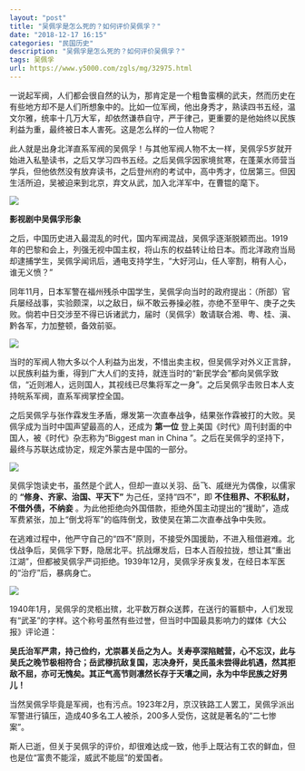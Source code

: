 ```yaml
---
layout: "post"
title: "吴佩孚是怎么死的？如何评价吴佩孚？"
date: "2018-12-17 16:15"
categories: "民国历史"
description: "吴佩孚是怎么死的？如何评价吴佩孚？"
tags: 吴佩孚
url: https://www.y5000.com/zgls/mg/32975.html
---
```






一说起军阀，人们都会很自然的认为，那肯定是一个粗鲁蛮横的武夫，然而历史在有些地方却不是人们所想象中的。比如一位军阀，他出身秀才，熟读四书五经，温文尔雅，统率十几万大军，却依然谦恭自守，严于律己，更重要的是他始终以民族利益为重，最终被日本人害死。这是怎么样的一位人物呢？

此人就是出身北洋直系军阀的吴佩孚！与其他军阀人物不太一样，吴佩孚5岁就开始进入私塾读书，之后又学习四书五经。之后吴佩孚因家境贫寒，在蓬莱水师营当学兵，但他依然没有放弃读书，之后登州府的考试中，高中秀才，位居第三。但因生活所迫，吴被迫来到北京，弃文从武，加入北洋军中，在曹锟的麾下。

![](https://img.y5000.com/uploads/allimg/180913/15-1P913142326126.jpg)

**影视剧中吴佩孚形象**

之后，中国历史进入最混乱的时代，国内军阀混战，吴佩孚逐渐脱颖而出。1919年的巴黎和会上，列强无视中国主权，将山东的权益转让给日本。而北洋政府当局却逮捕学生，吴佩孚闻讯后，通电支持学生，“大好河山，任人宰割，稍有人心，谁无义愤？”

同年11月，日本军警在福州残杀中国学生，吴佩孚向当时的政府提出：（所部）官兵屡经战事，实验颇深，以之敌日，纵不敢云券操必胜，亦绝不至甲午、庚子之失败。倘若中日交涉至不得已诉诸武力，届时（吴佩孚）敢请联合湘、粤、桂、滇、黔各军，力加整顿，备效前驱。

![](https://img.y5000.com/uploads/allimg/180913/15-1P91314243HH.jpg)

当时的军阀人物大多以个人利益为出发，不惜出卖主权，但吴佩孚对外义正言辞，以民族利益为重，得到广大人们的支持，就连当时的“新民学会”都向吴佩孚致信，“近则湘人，远则国人，其视线已尽集将军之一身”。之后吴佩孚击败日本人支持皖系军阀，直系军阀掌控全国。

之后吴佩孚与张作霖发生矛盾，爆发第一次直奉战争，结果张作霖被打的大败。吴佩孚成为当时中国声望最高的人，还成为 **第一位**
登上美国《时代》周刊封面的中国人，被《时代》杂志称为“Biggest man in China
”。之后在吴佩孚的坚持下，最终与苏联达成协定，规定外蒙古是中国的一部分。

![](https://img.y5000.com/uploads/allimg/180913/15-1P91314255A17.jpg)

吴佩孚饱读史书，虽然是个武人，但却一直以关羽、岳飞、戚继光为偶像，以儒家的 **“修身、齐家、治国、平天下”** 为己任，坚持“四不”，即
**不住租界、不积私财，不借外债，不纳妾**
。为此他拒绝向外国借款，拒绝外国主动提出的“援助”，造成军费紧张，加上“倒戈将军”的临阵倒戈，致使吴在第二次直奉战争中失败。

在逃难过程中，他严守自己的“四不”原则，不接受外国援助，不进入租借避难。北伐战争后，吴佩孚下野，隐居北平。抗战爆发后，日本人百般拉拢，想让其“重出江湖”，但都被吴佩孚严词拒绝。1939年12月，吴佩孚牙疾复发，在经日本军医的“治疗”后，暴病身亡。

![](https://img.y5000.com/uploads/allimg/180913/15-1P913142G5392.jpg)

1940年1月，吴佩孚的灵柩出殡，北平数万群众送葬，在送行的匾额中，人们发现有“武圣”的字样。这个称号虽然有些过誉，但当时中国最具影响力的媒体《大公报》评论道：

**吴氏治军严肃，持己俭约，尤崇慕关岳之为人。关寿亭深陷贼营，心不忘汉，此与吴氏之晚节极相符合；岳武穆抗敌复国，志决身歼，吴氏虽未尝得此机遇，然其拒敌不屈，亦可无愧矣。其正气高节则凛然长存于天壤之间，永为中华民族之好男儿！**

当然吴佩孚毕竟是军阀，也有污点。1923年2月，京汉铁路工人罢工，吴佩孚派出军警进行镇压，造成40多名工人被杀，200多人受伤，这就是著名的“二七惨案”。

斯人已逝，但关于吴佩孚的评价，却很难达成一致，他手上既沾有工农的鲜血，但也是位“富贵不能淫，威武不能屈”的爱国者。
